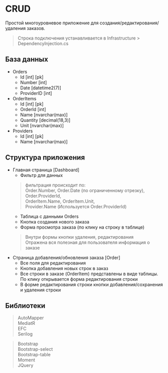 # CRUD
Простой многоуровневое приложение для создания/редактирования/удаления заказов.

> Строка подключения устанавливается в Infrastructure > DependencyInjection.cs

## База данных
- Orders
   - Id [int] [pk]
   - Number [int]
   - Date [datetime2(7)]
   - ProviderID [int]
- OrderItems
   - Id [int] [pk]
   - OrderId [int]
   - Name [nvarchar(max)]
   - Quantity [decimal(18,3)]
   - Unit [nvarchar(max)]
- Providers
   - Id [int] [pk]
   - Name [nvarchar(max)]
   
## Структура приложения
- Главная страница [Dashboard]
   - Фильтр для данных
   > фильтрация происходит по:\
   > Order.Number, Order.Date (по ограниченному отрезку), Order.ProviderId,\
   > OrderItem.Name, OrderItem.Unit,\
   > Provider.Name (Используется Order.ProviderId)
   - Таблица с данными Orders
   - Кнопка создания нового заказа
   - Форма просмотра заказа (по клику на строку в таблице)
   > Внутри формы кнопки удаления, редактирования\
   > Отражена вся полезная для пользователя информация о заказе
- Страница добавления/обновления заказа [Order]
   - Все поля для редактирования
   - Кнопка добавления новых строк в заказ
   - Все строки в заказе (OrderItem) представлены в виде таблицы. По клику открывается форма редактирования строки
   - В форме редактирования строки кнопки добавления/сохранения и удаления строки

## Библиотеки
> AutoMapper\
> MediatR\
> EFC\
> Serilog

> Bootstrap\
> Bootstrap-select\
> Bootstrap-table\
> Moment\
> JQuery
